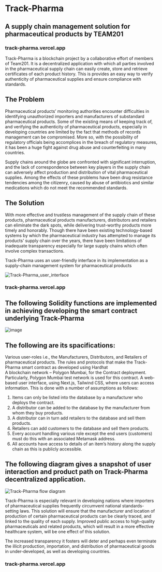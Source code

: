 # Track-Pharma
## A supply chain management solution for pharmaceutical products by TEAM201
### track-pharma.vercel.app

Track-Pharma is a blockchain project by a collaborative effort of members of Team201. It is a decentralized application with which all parties involved in the pharmaceutical supply chain can easily create, store and retrieve certificates of each product history. This is provides an easy way to verify authenticity of pharmaceutical supplies and ensure compliance with standards.

## The Problem
Pharmaceutical products’ monitoring authorities encounter difficulties in identifying unauthorized importers and manufacturers of substandard pharmaceutical products. Some of the existing means of keeping track of, and verifying the authenticity of pharmaceutical products, especially in developing countries are limited by the fact that methods of records management can be compromised. More so, with the possibility of regulatory officials being accomplices in the breach of regulatory measures, it has been a huge fight against drug abuse and counterfeiting in many countries. 

Supply chains around the globe are confronted with significant interruption, and the lack of correspondence between key players in the supply chain can adversely affect production and distribution of vital pharmaceutical supplies. Among the effects of these problems have been drug resistance tendencies among the citizenry, caused by abuse of antibiotics and similar medications which do not meet the recommended standards.

## The Solution
With more effective and trustless management of the supply chain of these products, pharmaceutical products manufacturers, distributors and retailers can eliminate the dark spots, while delivering trust-worthy products more timely and honorably. Though there have been existing technology-based systems by which the pharmaceutical industry has attempted to manage its products’ supply chain over the years, there have been limitations of inadequate transparency especially for large supply chains which often involve complex transactions.

Track-Pharma uses an user-friendly interface in its implementation as a supply-chain management system for pharmaceutical products


![Track-Pharma_user_interface](https://user-images.githubusercontent.com/101281102/214290533-35e7965e-1e43-4a18-8f7e-b2119b43266e.JPG)

### track-pharma.vercel.app


## The following Solidity functions are implemented in achieving developing the smart contract underlying Track-Pharma

![image](https://user-images.githubusercontent.com/101281102/214293128-93b15f3c-1d51-4886-8adf-20c4f0774e70.png)


## The following are its spacifications:

Various user-roles i.e., the Manufacturers, Distributors, and Retailers of pharmaceutical products.
The rules and protocols that make the Track-Pharma smart contract as developed using Hardhat  
A blockchain network – Polygon Mumbai, for the Contract deployment. Particularly, Polygon Mumbai test network is used for this contract.
A web-based user interface, using Next.js, Tailwind CSS, where users can access information. This is done with a number of assumptions as follows:

1. Items can only be listed into the database by a manufacturer who deploys the contract.
2. A distributor can be added to the database by the manufacturer from whom they buy products.
3. A distributor can in turn add retailers to the database and sell them products.
4. Retailers can add customers to the database and sell them products.
5. Every account handling various role except the end users (customers) must do this with an associated Metamask address.
6. All accounts have access to details of an item’s history along the supply chain as this is publicly accessible.

## The following diagram gives a snapshot of user interaction and product path on Track-Pharma decentralized application.

![Track-Pharma flow diagram](https://user-images.githubusercontent.com/101281102/213938545-e689bbc6-6573-4a2c-aab9-79a8ec7fc92e.JPG)

Track-Pharma is especially relevant in developing nations where importers of pharmaceutical supplies frequently circumvent national standards-setting laws. This solution will ensure that the manufacturer and location of production of certain pharmaceutical products can be clearly traced, and linked to the quality of each supply. Improved public access to high-quality pharmaceuticals and related products, which will result in a more effective healthcare system, will be one effect of this solution. 

The increased transparency it fosters will deter and perhaps even terminate the illicit production, importation, and distribution of pharmaceutical goods in under-developed, as well as developing countries.

### track-pharma.vercel.app

